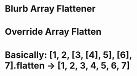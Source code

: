 # Blurb Array Flattener
# Override Array Flatten
# Basically: [1, 2, [3, [4], 5], [6], 7].flatten -> [1, 2, 3, 4, 5, 6, 7]
